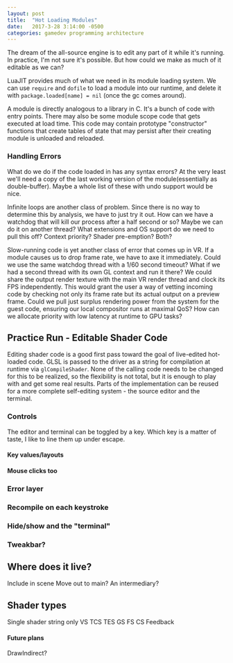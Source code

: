 ```yaml
---
layout: post
title:  "Hot Loading Modules"
date:   2017-3-28 3:14:00 -0500
categories: gamedev programming architecture
---
```



The dream of the all-source engine is to edit any part of it while it's running. In practice, I'm not sure it's possible. But how could we make as much of it editable as we can?

LuaJIT provides much of what we need in its module loading system. We can use `require` and `dofile` to load a module into our runtime, and delete it with `package.loaded[name] = nil` (once the gc comes around).

A module is directly analogous to a library in C. It's a bunch of code with entry points. There may also be some module scope code that gets executed at load time. This code may contain prototype "constructor" functions that create tables of state that may persist after their creating module is unloaded and reloaded.

### Handling Errors

What do we do if the code loaded in has any syntax errors? At the very least we'll need a copy of the last working version of the module(essentially as double-buffer). Maybe a whole list of these with undo support would be nice.

Infinite loops are another class of problem. Since there is no way to determine this by analysis, we have to just try it out. How can we have a watchdog that will kill our process after a half second or so? Maybe we can do it on another thread? What extensions and OS support do we need to pull this off? Context priority? Shader pre-emption? Both?

Slow-running code is yet another class of error that comes up in VR. If a module causes us to drop frame rate, we have to axe it immediately. Could we use the same watchdog thread with a 1/60 second timeout?  What if we had a second thread with its own GL context and run it there? We could share the output render texture with the main VR render thread and clock its FPS independently. This would grant the user a way of vetting incoming code by checking not only its frame rate but its actual output on a preview frame. Could we pull just surplus rendering power from the system for the guest code, ensuring our local compositor runs at maximal QoS? How can we allocate priority with low latency at runtime to GPU tasks?

## Practice Run - Editable Shader Code

Editing shader code is a good first pass toward the goal of live-edited hot-loaded code. GLSL is passed to the driver as a string for compilation at runtime via `glCompileShader`. None of the calling code needs to be changed for this to be realized, so the flexibility is not total, but it is enough to play with and get some real results. Parts of the implementation can be reused for a more complete self-editing system - the source editor and the terminal.

### Controls

The editor and terminal can be toggled by a key. Which key is a matter of taste, I like to line them up under escape.

#### Key values/layouts

#### Mouse clicks too

### Error layer

### Recompile on each keystroke

### Hide/show and the "terminal"

### Tweakbar?

## Where does it live?
Include in scene
Move out to main? An intermediary?


## Shader types
Single shader string only
VS TCS TES GS FS CS
Feedback


#### Future plans
DrawIndirect?

